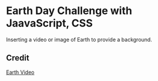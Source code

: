 # Earth Day Challenge with JaavaScript, CSS

Inserting a video or image of Earth to provide a background.

## Credit

[Earth Video](https://www.pexels.com/video/the-sun-illuminating-earth-s-surface-1851190/)